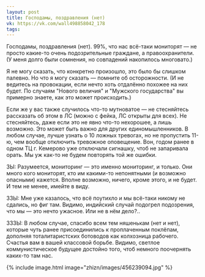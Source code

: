 ```yaml
---
layout: post
title: Господамы, поздравления (нет)
vk: https://vk.com/wall498858042_178
tags:
---
```

Господамы, поздравления (нет). 99%, что нас всё-таки мониторят — не просто какие-то очень подозрительные граждане, а правоохранители. (У меня долго были сомнения, но совпадений накопилось многовато.)

Я не могу сказать, что конкретно произошло, это было бы слишком палевно. Но что я могу сказать — помните об осторожности. (И не ведитесь на провокации, если нечто хоть отдалённо похожее на них будет. По случаям "Нового величия" и "Мужского государства" вы примерно знаете, как это может происходить.)

Если же у вас также случилось что-то мутноватое — не стесняйтесь рассказать об этом в ЛС (можно с фейка, ЛС открыты для всех). Не стесняйтесь, даже если это не явно что-то нехорошее, а лишь возможно. Это может быть важно для других единомышленников. В любом случае, лучше узнать о 10 ложных тревогах, но не пропустить 11-ю, чем вообще отключить тревожное оповещение. Вон, годом ранее в одном ТЦ г. Кемерово уже отключали сигнашку, чтоб не запаривала орать. Мы уж как-то не будем повторять той же ошибки. 

ЗЫ: Разумеется, мониторинг — это именно мониторинг, и только. Они много кого мониторят, кто им какими-то непонятными (и возможно опасными) кажется. Вполне возможно, ничего, кроме этого, и не будет. И тем не менее, имейте в виду.

ЗЗЫ: Мне уже казалось, что всё поутихло и мы всё-таки никому не сдались, но фиг там. Видимо, индийский случай подогрел подозрения, что мы — это нечто ужасное. Или не в нём дело?..

ЗЗЗЫ: В любом случае, спасибо всем тем няшенькам (нет и нет), которые чуть ранее присоединились к проплаченным поклёпам, дополняя тоталитаристских ботоводов как колхозница рабочего. Счастья вам в вашей классовой борьбе. Видимо, светлое коммунистическое будущее достойно того, чтоб немного поочернять каких-то там нас.

{% include image.html image="zhizn/images/456239094.jpg" %}